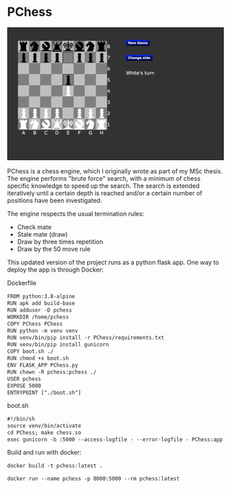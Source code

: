 # PChess

![alt text](https://github.com/jesper-olsen/PChess/blob/master/images/PChess.png "Game UI")

PChess is a chess engine, which I originally wrote as part of my MSc thesis.                      The engine performs "brute force" search, with a minimum of chess specific knowledge to speed up the search. The search is extended iteratively until a certain depth is reached and/or a certain number of positions have been investigated.                          

The engine respects the usual termination rules:                          
* Check mate                                                  
* Stale mate (draw)                                         
* Draw by three times repetition                            
* Draw by the 50 move rule

This updated version of the project runs as a python flask app. 
One way to deploy the app is through Docker:

Dockerfile
```
FROM python:3.8-alpine
RUN apk add build-base
RUN adduser -D pchess
WORKDIR /home/pchess
COPY PChess PChess
RUN python -m venv venv
RUN venv/bin/pip install -r PChess/requirements.txt
RUN venv/bin/pip install gunicorn
COPY boot.sh ./
RUN chmod +x boot.sh
ENV FLASK_APP PChess.py
RUN chown -R pchess:pchess ./
USER pchess
EXPOSE 5000
ENTRYPOINT ["./boot.sh"]
```

boot.sh
```
#!/bin/sh
source venv/bin/activate
cd PChess; make chess.so
exec gunicorn -b :5000 --access-logfile - --error-logfile - PChess:app
```

Build and run with docker:
```
docker build -t pchess:latest .
```
```
docker run --name pchess -p 8000:5000 --rm pchess:latest
```

